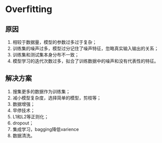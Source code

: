 # Overfitting

## 原因

1. 相较于数据量，模型的参数过多过于复杂；
2. 训练集的噪声过多，模型过分记住了噪声特征，忽略真实输入输出的关系；
3. 训练集和测试集本身分布不一致；
4. 模型学习的迭代次数过多，拟合了训练数据中的噪声和没有代表性的特征。

## 解决方案
1. 搜集更多的数据作为训练集；
2. 减小模型复杂度，选择简单的模型，剪枝等；
3. 数据增强；
4. 早停技术；
5. L1和L2等正则化；
6. dropout；
7. 集成学习，bagging降低varience
8. 数据清洗。
